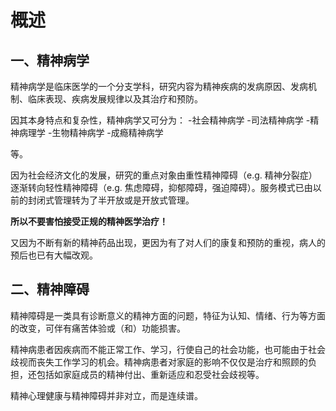 # 概述

## 一、精神病学

精神病学是临床医学的一个分支学科，研究内容为精神疾病的发病原因、发病机制、临床表现、疾病发展规律以及其治疗和预防。

因其本身特点和复杂性，精神病学又可分为：
-社会精神病学
-司法精神病学
-精神病理学
-生物精神病学
-成瘾精神病学

等。

因为社会经济文化的发展，研究的重点对象由重性精神障碍（e.g. 精神分裂症）逐渐转向轻性精神障碍（e.g. 焦虑障碍，抑郁障碍，强迫障碍）。服务模式已由以前的封闭式管理转为了半开放或是开放式管理。

**所以不要害怕接受正规的精神医学治疗！**

又因为不断有新的精神药品出现，更因为有了对人们的康复和预防的重视，病人的预后也已有大幅改观。

## 二、精神障碍

精神障碍是一类具有诊断意义的精神方面的问题，特征为认知、情绪、行为等方面的改变，可伴有痛苦体验或（和）功能损害。

精神病患者因疾病而不能正常工作、学习，行使自己的社会功能，也可能由于社会歧视而丧失工作学习的机会。精神病患者对家庭的影响不仅仅是治疗和照顾的负担，还包括如家庭成员的精神付出、重新适应和忍受社会歧视等。

精神心理健康与精神障碍并非对立，而是连续谱。
